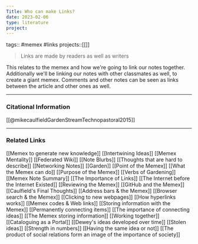 ```yaml
---
Title: Who can make Links?
date: 2023-02-06
type: literature
project:
---
```

tags:: #memex #links
projects::[[]]

> Links are made by readers as well as writers

This relates to the memex and how we're going to link our notes together. Additionally we'll be linking our notes with other classmates as well, to create a giant memex. Comments and other notes can be seen as links between the article and other ones as well.

---
### Citational Information

[[@mikecaulfieldGardenStreamTechnopastoral2015]]

---

### Related Links

[[Memex to generate new knowledge]]
[[Intertwining Ideas]]
[[Memex Mentality]]
[[Federated Wiki]]
[[Note Blurbs]]
[[Thoughts that are hard to describe]]
[[Networking Notes]]
[[Garden]]
[[Point of the Memex]]
[[What the Memex can do]]
[[Purpose of the Memex]]
[[Verbs of Gardening]]
[[Memex Note Summary]]
[[The Importance of Links]]
[[The Internet before the Internet Existed]]
[[Reviewing the Memex]]
[[GitHub and the Memex]]
[[Caulfield's Final Thoughts]]
[[Address bars & the Memex]]
[[Browser search & the Memex]]
[[Clicking to new webpages]]
[[How hyperlinks works]]
[[Memex codes & Web links]]
[[Storing information with the Memex]]
[[Permanently connecting items]]
[[The importance of connecting ideas]]
[[The Memex storing information]]
[[Working together]]
[[Cataloguing as a Portal]]
[[Dewey's ideas developed over time]]
[[Stolen ideas]]
[[Strength in numbers]]
[[Having the same idea or not]]
[[The product of social relations form an image of the importance of society]]
